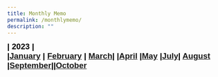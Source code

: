 ```yaml
---
title: Monthly Memo
permalink: /monthlymemo/
description: ""
---
```

<span style="font-size:14.0pt;font-family:Arial;color:black"><b>| 2023 |<span style="font-size:14.0pt;font-family:Arial;color:black"><b><br>
|[January](/files/Monthly%20Memo/Janmemo2023.pdf)
| [February](/files/Monthly%20Memo/Febmemo2023.pdf)
| [March](/files/Monthly%20Memo/Marchmemo2023.pdf)| 
|[April](/files/Monthly%20Memo/aprilmemo.pdf)
|[May](/files/Monthly%20Memo/maymemo2023.pdf)
|[July](/files/Monthly%20Memo/july%20memo.pdf)| 
[August](/files/Monthly%20Memo/august%20kcs%20memo.pdf)
|[September](/files/Monthly%20Memo/septembermemo.pdf)||[October]([](/files/Monthly%20Memo/octobermemo2023.pdf))</b></span></b></span>